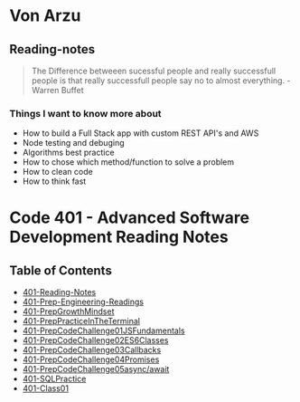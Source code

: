 
# Von Arzu

## Reading-notes

>The Difference betweeen sucessful people and really successfull people is that really successfull people say no to almost everything. -Warren Buffet

### Things I want to know more about

- How to build a Full Stack app with custom REST API's and AWS
- Node testing and debuging
- Algorithms best practice
- How to chose which method/function to solve a problem
- How to clean code
- How to think fast

# Code 401 - Advanced Software Development Reading Notes

## Table of Contents

- [401-Reading-Notes](./reading-notes.md)
- [401-Prep-Engineering-Readings](./401-PrepEngineeringReadings.md)
- [401-PrepGrowthMindset](./401-PrepGrowthMindset.md)
- [401-PrepPracticeInTheTerminal](./401-PrepCodeChallenge01JSFundamentals.md)
- [401-PrepCodeChallenge01JSFundamentals](./401-PrepCodeChallenge01JSFundamentals.md)
- [401-PrepCodeChallenge02ES6Classes](./401-PrepCodeChallenge02ES6Classes.md)
- [401-PrepCodeChallenge03Callbacks](./401-PrepCodeChallenge03Callbacks.md)
- [401-PrepCodeChallenge04Promises](./401-PrepCodeChallenge04Promises.md)
- [401-PrepCodeChallenge05async/await](./401-PrepCodeChallenge05AsyncAwait.md)
- [401-SQLPractice](./401-SQLPractice)
- [401-Class01](./401-Class01)
